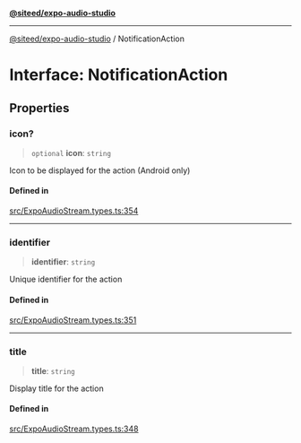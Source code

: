 [**@siteed/expo-audio-studio**](../README.md)

***

[@siteed/expo-audio-studio](../README.md) / NotificationAction

# Interface: NotificationAction

## Properties

### icon?

> `optional` **icon**: `string`

Icon to be displayed for the action (Android only)

#### Defined in

[src/ExpoAudioStream.types.ts:354](https://github.com/deeeed/expo-audio-stream/blob/1b17ac6e103f2ca50f29668b3ddaaf57a4b4b7d3/packages/expo-audio-studio/src/ExpoAudioStream.types.ts#L354)

***

### identifier

> **identifier**: `string`

Unique identifier for the action

#### Defined in

[src/ExpoAudioStream.types.ts:351](https://github.com/deeeed/expo-audio-stream/blob/1b17ac6e103f2ca50f29668b3ddaaf57a4b4b7d3/packages/expo-audio-studio/src/ExpoAudioStream.types.ts#L351)

***

### title

> **title**: `string`

Display title for the action

#### Defined in

[src/ExpoAudioStream.types.ts:348](https://github.com/deeeed/expo-audio-stream/blob/1b17ac6e103f2ca50f29668b3ddaaf57a4b4b7d3/packages/expo-audio-studio/src/ExpoAudioStream.types.ts#L348)
